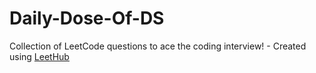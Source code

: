 # Daily-Dose-Of-DS
Collection of LeetCode questions to ace the coding interview! - Created using [LeetHub](https://github.com/QasimWani/LeetHub)
